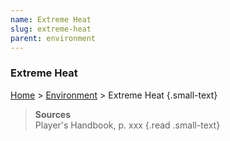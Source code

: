 ```yaml
---
name: Extreme Heat
slug: extreme-heat
parent: environment
---
```

### Extreme Heat
[Home](dm-operations-center) > [Environment](environment) > Extreme Heat {.small-text}

> **Sources** <br/>
> Player's Handbook, p. xxx
{.read .small-text}

